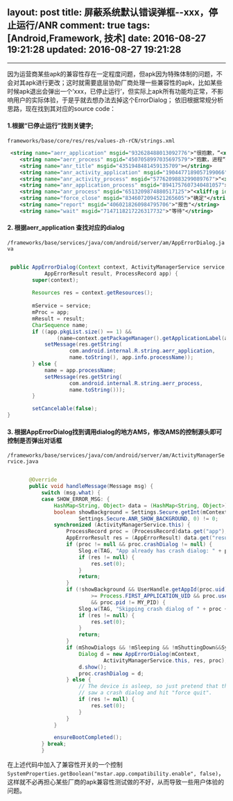 layout: post
title: 屏蔽系统默认错误弹框--xxx，停止运行/ANR
comment: true
tags: [Android,Framework, 技术]
date: 2016-08-27 19:21:28
updated: 2016-08-27 19:21:28
---

------

因为运营商某些apk的兼容性存在一定程度问题，但apk因为特殊体制的问题，不会对其apk进行更改；这时就需要底层协助厂商处理一些兼容性的apk，比如某些时候apk退出会弹出一个‘xxx，已停止运行’，但实际上apk所有功能均正常，不影响用户的实际体验，于是乎就去想办法去掉这个ErrorDialog；
依旧根据常规分析思路，现在找到其对应的source code：
  <!--more-->
#### 1.根据“已停止运行”找到关键字;
`frameworks/base/core/res/res/values-zh-rCN/strings.xml`
```xml
 <string name="aerr_application" msgid="932628488013092776">"很抱歉，“<xliff:g id="APPLICATION">%1$s</xliff:g>”已停止运行。"</string>
    <string name="aerr_process" msgid="4507058997035697579">"抱歉，进程“<xliff:g id="PROCESS">%1$s</xliff:g>”已停止运行。"</string>
    <string name="anr_title" msgid="4351948481459135709"></string>
    <string name="anr_activity_application" msgid="1904477189057199066">"<xliff:g id="APPLICATION">%2$s</xliff:g> 无响应。\n\n要将其关闭吗？"</string>
    <string name="anr_activity_process" msgid="5776209883299089767">"<xliff:g id="ACTIVITY">%1$s</xliff:g> 活动无响应。\n\n要将其关闭吗？"</string>
    <string name="anr_application_process" msgid="8941757607340481057">"<xliff:g id="APPLICATION">%1$s</xliff:g> 无响应。要将其关闭吗？"</string>
    <string name="anr_process" msgid="6513209874880517125">"<xliff:g id="PROCESS">%1$s</xliff:g> 进程无响应。\n\n要将其关闭吗？"</string>
    <string name="force_close" msgid="8346072094521265605">"确定"</string>
    <string name="report" msgid="4060218260984795706">"报告"</string>
    <string name="wait" msgid="7147118217226317732">"等待"</string>

```
#### 2. 根据aerr_application 查找对应的dialog
 `/frameworks/base/services/java/com/android/server/am/AppErrorDialog.java`

```java

 public AppErrorDialog(Context context, ActivityManagerService service,
            AppErrorResult result, ProcessRecord app) {
        super(context);
        
        Resources res = context.getResources();
        
        mService = service;
        mProc = app;
        mResult = result;
        CharSequence name;
        if ((app.pkgList.size() == 1) &&
                (name=context.getPackageManager().getApplicationLabel(app.info)) != null) {
            setMessage(res.getString(
                    com.android.internal.R.string.aerr_application,
                    name.toString(), app.info.processName));
        } else {
            name = app.processName;
            setMessage(res.getString(
                    com.android.internal.R.string.aerr_process,
                    name.toString()));
        }

        setCancelable(false);
}
```
#### 3. 根据AppErrorDialog找到调用dialog的地方AMS，修改AMS的控制源头即可控制是否弹出对话框
  `/frameworks/base/services/java/com/android/server/am/ActivityManagerService.java`
 
 ```java
 
        @Override
        public void handleMessage(Message msg) {
            switch (msg.what) {
            case SHOW_ERROR_MSG: {
                HashMap<String, Object> data = (HashMap<String, Object>) msg.obj;
                boolean showBackground = Settings.Secure.getInt(mContext.getContentResolver(),
                        Settings.Secure.ANR_SHOW_BACKGROUND, 0) != 0;
                synchronized (ActivityManagerService.this) {
                    ProcessRecord proc = (ProcessRecord)data.get("app");
                    AppErrorResult res = (AppErrorResult) data.get("result");
                    if (proc != null && proc.crashDialog != null) {
                        Slog.e(TAG, "App already has crash dialog: " + proc);
                        if (res != null) {
                            res.set(0);
                        }
                        return;
                    }
                    if (!showBackground && UserHandle.getAppId(proc.uid)
                            >= Process.FIRST_APPLICATION_UID && proc.userId != mCurrentUserId
                            && proc.pid != MY_PID) {
                        Slog.w(TAG, "Skipping crash dialog of " + proc + ": background");
                        if (res != null) {
                            res.set(0);
                        }
                        return;
                    }
                    if (mShowDialogs && !mSleeping && !mShuttingDown&&SystemProperties.getBoolean("mstar.app.compatibility.enable", false)) {
                        Dialog d = new AppErrorDialog(mContext,
                                ActivityManagerService.this, res, proc);
                        d.show();
                        proc.crashDialog = d;
                    } else {
                        // The device is asleep, so just pretend that the user
                        // saw a crash dialog and hit "force quit".
                        if (res != null) {
                            res.set(0);
                        }
                    }
                }

                ensureBootCompleted();
            } break;
            }
 ```
 
   在上述代码中加入了兼容性开关的一个控制`SystemProperties.getBoolean("mstar.app.compatibility.enable", false)`，这样就不必再担心某些厂商的apk兼容性测试做的不好，从而导致一些用户体验的问题。
   
